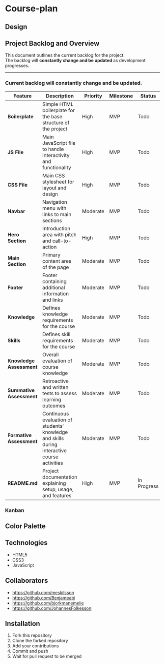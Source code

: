# Course-plan



## Design 



## Project Backlog and Overview

This document outlines the current backlog for the project.  
The backlog will **constantly change and be updated** as development progresses.

---

### Current backlog will constantly change and be updated.

| Feature | Description | Priority | Milestone | Status |
| -------- | ------------ | -------- | ---------- | ------- |
| **Boilerplate** | Simple HTML boilerplate for the base structure of the project | High | MVP | Todo |
| **JS File** | Main JavaScript file to handle interactivity and functionality | High | MVP | Todo |
| **CSS File** | Main CSS stylesheet for layout and design | High | MVP | Todo |
| **Navbar** | Navigation menu with links to main sections | Moderate | MVP | Todo |
| **Hero Section** | Introduction area with pitch and call-to-action | High | MVP | Todo |
| **Main Section** | Primary content area of the page | Moderate | MVP | Todo |
| **Footer** | Footer containing additional information and links | Moderate | MVP | Todo |
| **Knowledge** | Defines knowledge requirements for the course | Moderate | MVP | Todo |
| **Skills** | Defines skill requirements for the course | Moderate | MVP | Todo |
| **Knowledge Assessment** | Overall evaluation of course knowledge | Moderate | MVP | Todo |
| **Summative Assessment** | Retroactive and written tests to assess learning outcomes | Moderate | MVP | Todo |
| **Formative Assessment** | Continuous evaluation of students' knowledge and skills during interactive course activities | Moderate | MVP | Todo |
| **README.md** | Project documentation explaining setup, usage, and features | High | MVP | In Progress |


### Kanban



## Color Palette



## Technologies
- HTML5
- CSS3
- JavaScript

## Collaborators
- https://github.com/meskilsson
- https://github.com/Benjameabi
- https://github.com/bjorkmanemelie
- https://github.com/JohannesFolkesson

## Installation

1. Fork this repository
2. Clone the forked repository
3. Add your contributions
4. Commit and push
5. Wait for pull request to be merged


